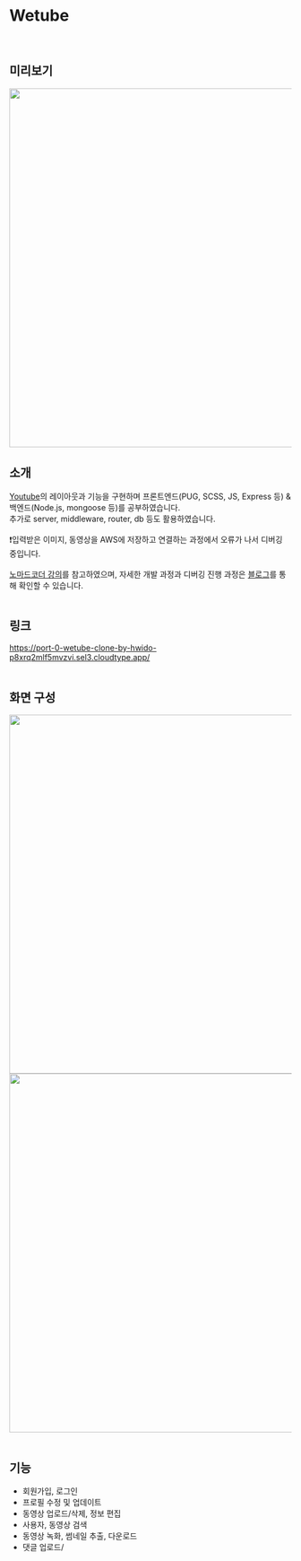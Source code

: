 # Wetube
<br>  

## 미리보기
<img width="640" src="https://user-images.githubusercontent.com/82134672/226615164-c425c1bf-a25a-4a85-92a6-4a4e3de6da05.png">
<br>

## 소개
[Youtube](https://www.youtube.com/)의 레이아웃과 기능을 구현하며 프론트엔드(PUG, SCSS, JS, Express 등) & 백엔드(Node.js, mongoose 등)를 공부하였습니다.  
추가로 server, middleware, router, db 등도 활용하였습니다.  
<br>
❗️입력받은 이미지, 동영상을 AWS에 저장하고 연결하는 과정에서 오류가 나서 디버깅 중입니다.  
<br>
[노마드코더 강의](https://nomadcoders.co/wetube/lobby)를 참고하였으며, 자세한 개발 과정과 디버깅 진행 과정은 [블로그](https://soaringwave.tistory.com/category/%ED%94%84%EB%A1%9C%EC%A0%9D%ED%8A%B8/%EC%9C%A0%ED%8A%9C%EB%B8%8C%20%ED%81%B4%EB%A1%A0%EC%BD%94%EB%94%A9)를 통해 확인할 수 있습니다.
<br>
<br>

## 링크
https://port-0-wetube-clone-by-hwido-p8xrq2mlf5mvzvi.sel3.cloudtype.app/
<br>
<br>

## 화면 구성
<img width="640" src="https://user-images.githubusercontent.com/82134672/226615171-6f20a1cc-ff09-44aa-9ace-97af1a7a67cf.png">
<img width="640" src="https://user-images.githubusercontent.com/82134672/226615174-9b9b385c-1209-4942-8eeb-38e75f1578fe.png">
<br>
<br>

## 기능
* 회원가입, 로그인
* 프로필 수정 및 업데이트
* 동영상 업로드/삭제, 정보 편집
* 사용자, 동영상 검색
* 동영상 녹화, 썸네일 추출, 다운로드
* 댓글 업로드/
